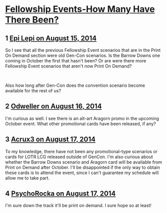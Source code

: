 # [Fellowship Events-How Many Have There Been?](https://community.fantasyflightgames.com/topic/113434-fellowship-events-how-many-have-there-been/)

## 1 [Epi Lepi on August 15, 2014](https://community.fantasyflightgames.com/topic/113434-fellowship-events-how-many-have-there-been/?do=findComment&comment=1201644)

So I see that all the previous Fellowship Event scenarios that are in the Print On Demand section were old Gen-Con scenarios. Is the Barrow Downs one coming in October the first that hasn't been? Or are were there more Fellowship Event scenarios that aren't now Print On Demand?

 

Also how long after Gen-Con does the convention scenario become available for the rest of us?

## 2 [Odweller on August 16, 2014](https://community.fantasyflightgames.com/topic/113434-fellowship-events-how-many-have-there-been/?do=findComment&comment=1204096)

I'm curious as well. I see there is an alt-art Aragorn promo in the upcoming October event. What other promotional cards have been released, if any?

## 3 [Acrux3 on August 17, 2014](https://community.fantasyflightgames.com/topic/113434-fellowship-events-how-many-have-there-been/?do=findComment&comment=1206647)

To my knowledge, there have not been any promotional-type scenarios or cards for LOTR LCG released outside of GenCon. I'm also curious about whether the Barrow Downs scenario and Aragorn card will be available from Print on Demand after October. I'll be disappointed if the only way to obtain these cards is to attend the event, since I can't guarantee my schedule will allow me to take part.

## 4 [PsychoRocka on August 17, 2014](https://community.fantasyflightgames.com/topic/113434-fellowship-events-how-many-have-there-been/?do=findComment&comment=1206684)

I'm sure down the track it'll be print on demand. I sure hope so at least!

